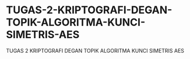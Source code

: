 # TUGAS-2-KRIPTOGRAFI-DEGAN-TOPIK-ALGORITMA-KUNCI-SIMETRIS-AES
TUGAS 2 KRIPTOGRAFI DEGAN TOPIK ALGORITMA KUNCI SIMETRIS AES

